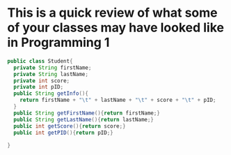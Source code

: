 # This is a quick review of what some of your classes may have looked like in Programming 1

``` java
public class Student{
  private String firstName;
  private String lastName;
  private int score;
  private int pID;
  public String getInfo(){
    return firstName + "\t" + lastName + "\t" + score + "\t" + pID;
  }
  public String getFirstName(){return firstName;}
  public String getLastName(){return lastName;}
  public int getScore(){return score;}
  public int getPID(){return pID;}
  
}
```